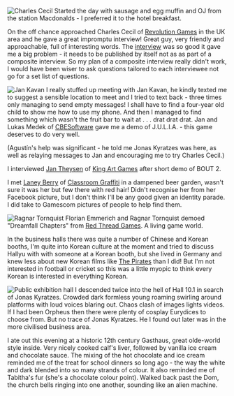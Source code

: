 ![Charles Cecil](CharlesCecil.JPG)
Started the day with sausage and egg muffin and OJ from the station
Macdonalds - I preferred it to the hotel breakfast.

On the off chance approached Charles Cecil of
[Revolution Games](https://revolution.co.uk) in the UK area
and he gave a great impromptu interview! Great guy, very friendly and
approachable, full of interesting words. The
[interview](http://www.gameboomers.com/interviews/CharlesCecil/CharlesCecil.htm) was so good
it gave me a big problem - it needs to be published by itself not
as as part of a composite interview. So my plan of a composite
interview really didn't work, I would have been wiser to ask questions
tailored to each interviewee not go for a set list of questions.

![Jan Kavan](JanKavan.JPG)
I really stuffed up meeting with Jan Kavan, he kindly texted me to
suggest a sensible location to meet and I tried to text back - three times
only managing to send empty messages! I shall have to find a four-year old
child to show me how to use my phone. And then I managed to find
something which wasn't the fruit bar to wait at . . . drat drat drat.
Jan and Lukas Medek of [CBESoftware](http://cbe-software.com)
gave me a demo of J.U.L.I.A. - this game deserves to do very well.

(Agust&iacute;n's help was significant - he told me Jonas Kyratzes was here,
as well as relaying messages to Jan and encouraging me to try Charles Cecil.)

I interviewed [Jan Theysen](http://www.gameboomers.com/interviews/JanTheysen/JanTheysen.htm) of [King Art Games](https://kingart-games.com/) after short demo of BOUT 2.

I met [Laney Berry](http://www.gameboomers.com/interviews/LaneyBerry/LaneyBerry.htm)
of [Classroom Graffiti](https://www.classroom-graffiti.com) in a dampened beer garden,
wasn't sure it was her but few there with red hair! Didn't recognise her
from her Facebook picture, but I don't think I'll be any good given an
identity parade. I did take to Gamescom pictures of people to help find
them.

![Ragnar Tornquist](RagnarTornquist.JPG)
Florian Emmerich and Ragnar Tornquist demoed "Dreamfall Chapters"
from [Red Thread Games](https://www.redthreadgames.com). A living game world.

In the business halls there was quite a number of Chinese and Korean
booths, I'm quite into Korean culture at the moment and tried to discuss
Hallyu with with someone at a Korean booth, but she lived in Germany and
knew less about new Korean films like [The Pirates](https://movie.naver.com/movie/bi/mi/basic.nhn?code=102817) than I did!
But I'm not interested in football or cricket so this was a little myopic
to think every Korean is interested in everything Korean.

![Public exhibition hall](Hell1.JPG)
I descended twice into the hell of Hall 10.1 in search of Jonas Kyratzes.
Crowded dark formless young roaming swirling around platforms with
loud voices blaring out. Chaos clash of images lights videos. If I had been Orpheus then
there were plenty of cosplay Eurydices to choose from. But no trace of
Jonas Kyratzes. He I found out later was in the more civilised business
area.

I ate out this evening at a historic 12th century Gasthaus,
great olde-world style inside. Very nicely cooked calf's liver,
followed by vanilla ice cream and chocolate sauce. The mixing of the hot
chocolate and ice cream reminded me of the treat for school dinners so long
ago - the way the white and dark blended into so many strands of colour. It
also reminded me of Tabitha's fur (she's a chocolate colour point). Walked
back past the Dom, the church bells ringing into one another, sounding like
an alien machine.
